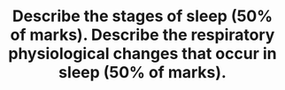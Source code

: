 ---
title: "Describe the stages of sleep (50% of marks). Describe the respiratory physiological changes that occur in sleep (50% of marks)."
entityType: SAQ
exam: PEX
college: CICM
year: 2015
sitting: B
question: 18
passRate: 29
EC_errorsCommon:
- "Few candidates demonstrated a good knowledge of this topic."
- "Few answers described the EEG changes associated with the stages of sleep."
- "Confusion existed about the tidal volume changes in sleep."
- "The question asked specifically for respiratory changes and marks were not awarded for discussion about cardiovascular or metabolic responses."
EC_extraCredit:
- "Respiratory changes in sleep were more commonly known though many candidates made no reference to the change in resistance associated with reduction in upper airway tone."
---